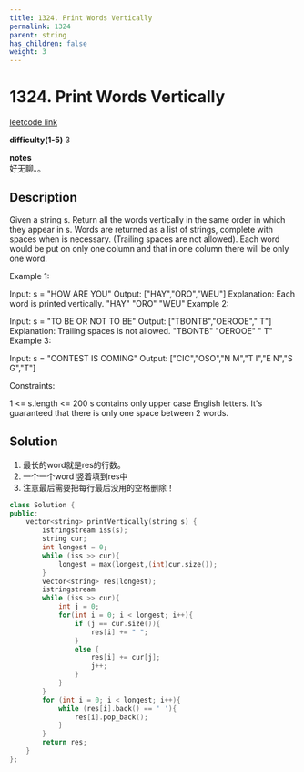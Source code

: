 ```yaml
---
title: 1324. Print Words Vertically
permalink: 1324
parent: string
has_children: false
weight: 3
---
```

# 1324. Print Words Vertically
[leetcode link](https://leetcode.com/problems/print-words-vertically/)

**difficulty(1-5)** 
3

**notes**   
好无聊。。

## Description
Given a string s. Return all the words vertically in the same order in which they appear in s.
Words are returned as a list of strings, complete with spaces when is necessary. (Trailing spaces are not allowed).
Each word would be put on only one column and that in one column there will be only one word.

 

Example 1:

Input: s = "HOW ARE YOU"
Output: ["HAY","ORO","WEU"]
Explanation: Each word is printed vertically. 
 "HAY"
 "ORO"
 "WEU"
Example 2:

Input: s = "TO BE OR NOT TO BE"
Output: ["TBONTB","OEROOE","   T"]
Explanation: Trailing spaces is not allowed. 
"TBONTB"
"OEROOE"
"   T"
Example 3:

Input: s = "CONTEST IS COMING"
Output: ["CIC","OSO","N M","T I","E N","S G","T"]
 

Constraints:

1 <= s.length <= 200
s contains only upper case English letters.
It's guaranteed that there is only one space between 2 words.

## Solution
1. 最长的word就是res的行数。
2. 一个一个word 竖着填到res中
3. 注意最后需要把每行最后没用的空格删除！


```c++
class Solution {
public:
    vector<string> printVertically(string s) {
        istringstream iss(s);
        string cur;
        int longest = 0;
        while (iss >> cur){
            longest = max(longest,(int)cur.size());
        }
        vector<string> res(longest);
        istringstream
        while (iss >> cur){
            int j = 0;
            for(int i = 0; i < longest; i++){
                if (j == cur.size()){
                    res[i] += " ";
                }
                else {
                    res[i] += cur[j];
                    j++;
                }
            }
        }
        for (int i = 0; i < longest; i++){
            while (res[i].back() == ' '){
                res[i].pop_back();
            }
        }
        return res;
    }
};
```


